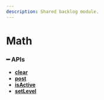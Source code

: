 ```yaml
---
description: Shared backlog module.
---
```


# Math

### ━ APIs

* [**clear**](clear.md)
* [**post**](post.md)
* [**isActive**](isActive.md)
* [**setLevel**](setLevel.md)